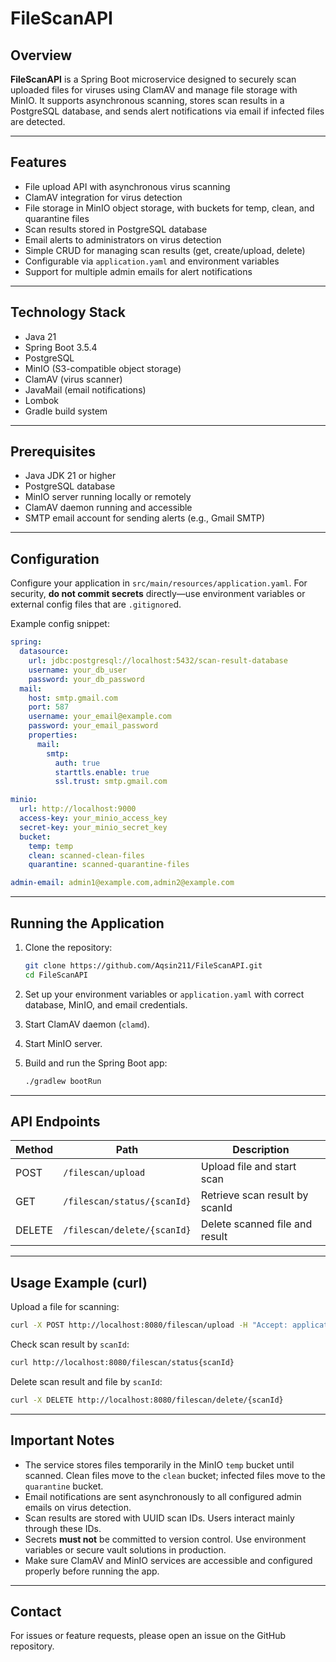 # FileScanAPI

## Overview

**FileScanAPI** is a Spring Boot microservice designed to securely scan uploaded files for viruses using ClamAV and manage file storage with MinIO. It supports asynchronous scanning, stores scan results in a PostgreSQL database, and sends alert notifications via email if infected files are detected.

---

## Features

- File upload API with asynchronous virus scanning  
- ClamAV integration for virus detection  
- File storage in MinIO object storage, with buckets for temp, clean, and quarantine files  
- Scan results stored in PostgreSQL database  
- Email alerts to administrators on virus detection  
- Simple CRUD for managing scan results (get, create/upload, delete)  
- Configurable via `application.yaml` and environment variables  
- Support for multiple admin emails for alert notifications

---

## Technology Stack

- Java 21  
- Spring Boot 3.5.4  
- PostgreSQL  
- MinIO (S3-compatible object storage)  
- ClamAV (virus scanner)  
- JavaMail (email notifications)  
- Lombok  
- Gradle build system

---

## Prerequisites

- Java JDK 21 or higher  
- PostgreSQL database  
- MinIO server running locally or remotely  
- ClamAV daemon running and accessible  
- SMTP email account for sending alerts (e.g., Gmail SMTP)

---

## Configuration

Configure your application in `src/main/resources/application.yaml`. For security, **do not commit secrets** directly—use environment variables or external config files that are `.gitignore`d.

Example config snippet:

```yaml
spring:
  datasource:
    url: jdbc:postgresql://localhost:5432/scan-result-database
    username: your_db_user
    password: your_db_password
  mail:
    host: smtp.gmail.com
    port: 587
    username: your_email@example.com
    password: your_email_password
    properties:
      mail:
        smtp:
          auth: true
          starttls.enable: true
          ssl.trust: smtp.gmail.com

minio:
  url: http://localhost:9000
  access-key: your_minio_access_key
  secret-key: your_minio_secret_key
  bucket:
    temp: temp
    clean: scanned-clean-files
    quarantine: scanned-quarantine-files

admin-email: admin1@example.com,admin2@example.com
````

---

## Running the Application

1. Clone the repository:

   ```bash
   git clone https://github.com/Aqsin211/FileScanAPI.git
   cd FileScanAPI
   ```

2. Set up your environment variables or `application.yaml` with correct database, MinIO, and email credentials.

3. Start ClamAV daemon (`clamd`).

4. Start MinIO server.

5. Build and run the Spring Boot app:

   ```bash
   ./gradlew bootRun
   ```

---

## API Endpoints

| Method | Path                        | Description                    |
| ------ | --------------------------- | ------------------------------ |
| POST   | `/filescan/upload`          | Upload file and start scan     |
| GET    | `/filescan/status/{scanId}` | Retrieve scan result by scanId |
| DELETE | `/filescan/delete/{scanId}` | Delete scanned file and result |

---

## Usage Example (curl)

Upload a file for scanning:

```bash
curl -X POST http://localhost:8080/filescan/upload -H "Accept: application/json" -F "file=@/path/to/file.txt"
```

Check scan result by `scanId`:

```bash
curl http://localhost:8080/filescan/status{scanId}
```

Delete scan result and file by `scanId`:

```bash
curl -X DELETE http://localhost:8080/filescan/delete/{scanId}
```

---

## Important Notes

* The service stores files temporarily in the MinIO `temp` bucket until scanned. Clean files move to the `clean` bucket; infected files move to the `quarantine` bucket.
* Email notifications are sent asynchronously to all configured admin emails on virus detection.
* Scan results are stored with UUID scan IDs. Users interact mainly through these IDs.
* Secrets **must not** be committed to version control. Use environment variables or secure vault solutions in production.
* Make sure ClamAV and MinIO services are accessible and configured properly before running the app.

---

## Contact

For issues or feature requests, please open an issue on the GitHub repository.

